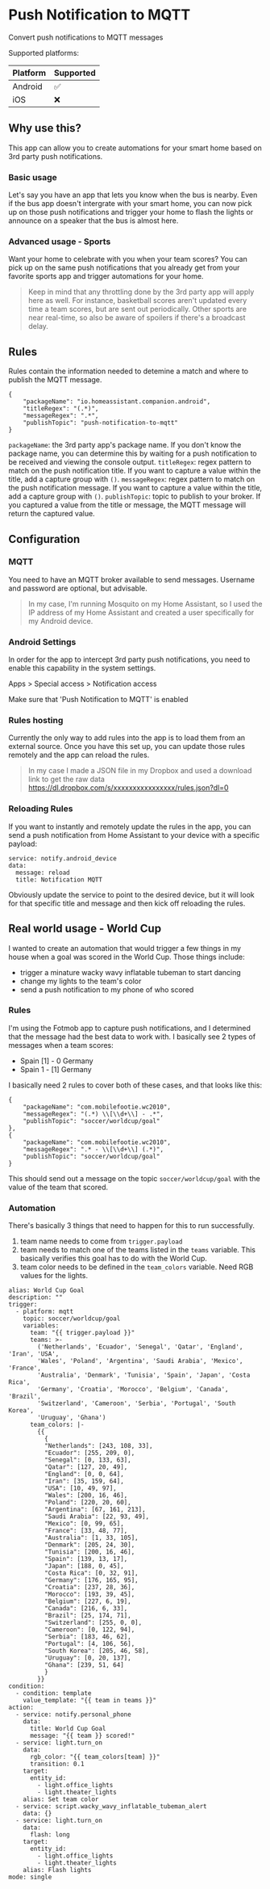 # Push Notification to MQTT

Convert push notifications to MQTT messages

Supported platforms:

| Platform | Supported          |
| -------- | ------------------ |
| Android  | :white_check_mark: |
| iOS      | :x:                |

## Why use this?

This app can allow you to create automations for your smart home based on 3rd party push notifications.

### Basic usage

Let's say you have an app that lets you know when the bus is nearby. Even if the bus app doesn't intergrate with your smart home, you can now pick up on those push notifications and trigger your home to flash the lights or announce on a speaker that the bus is almost here.

### Advanced usage - Sports

Want your home to celebrate with you when your team scores? You can pick up on the same push notifications that you already get from your favorite sports app and trigger automations for your home.

> Keep in mind that any throttling done by the 3rd party app will apply here as well. For instance, basketball scores aren't updated every time a team scores, but are sent out periodically. Other sports are near real-time, so also be aware of spoilers if there's a broadcast delay.

## Rules

Rules contain the information needed to detemine a match and where to publish the MQTT message.

```
{
    "packageName": "io.homeassistant.companion.android",
    "titleRegex": "(.*)",
    "messageRegex": ".*",
    "publishTopic": "push-notification-to-mqtt"
}
```

`packageName`: the 3rd party app's package name. If you don't know the package name, you can determine this by waiting for a push notification to be received and viewing the console output.
`titleRegex`: regex pattern to match on the push notification title. If you want to capture a value within the title, add a capture group with `()`.
`messageRegex`: regex pattern to match on the push notification message. If you want to capture a value within the title, add a capture group with `()`.
`publishTopic`: topic to publish to your broker. If you captured a value from the title or message, the MQTT message will return the captured value.

## Configuration

### MQTT

You need to have an MQTT broker available to send messages. Username and password are optional, but advisable.

> In my case, I'm running Mosquito on my Home Assistant, so I used the IP address of my Home Assistant and created a user specifically for my Android device.

### Android Settings

In order for the app to intercept 3rd party push notifications, you need to enable this capability in the system settings.

Apps > Special access > Notification access

Make sure that 'Push Notification to MQTT' is enabled

### Rules hosting

Currently the only way to add rules into the app is to load them from an external source. Once you have this set up, you can update those rules remotely and the app can reload the rules.

> In my case I made a JSON file in my Dropbox and used a download link to get the raw data
> https://dl.dropbox.com/s/xxxxxxxxxxxxxxxx/rules.json?dl=0

### Reloading Rules

If you want to instantly and remotely update the rules in the app, you can send a push notification from Home Assistant to your device with a specific payload:

```
service: notify.android_device
data:
  message: reload
  title: Notification MQTT
```

Obviously update the service to point to the desired device, but it will look for that specific title and message and then kick off reloading the rules.

## Real world usage - World Cup

I wanted to create an automation that would trigger a few things in my house when a goal was scored in the World Cup. Those things include:

- trigger a minature wacky wavy inflatable tubeman to start dancing
- change my lights to the team's color
- send a push notification to my phone of who scored

### Rules

I'm using the Fotmob app to capture push notifications, and I determined that the message had the best data to work with. I basically see 2 types of messages when a team scores:

- Spain [1] - 0 Germany
- Spain 1 - [1] Germany

I basically need 2 rules to cover both of these cases, and that looks like this:

```
{
    "packageName": "com.mobilefootie.wc2010",
    "messageRegex": "(.*) \\[\\d+\\] - .*",
    "publishTopic": "soccer/worldcup/goal"
},
{
    "packageName": "com.mobilefootie.wc2010",
    "messageRegex": ".* - \\[\\d+\\] (.*)",
    "publishTopic": "soccer/worldcup/goal"
}
```

This should send out a message on the topic `soccer/worldcup/goal` with the value of the team that scored.

### Automation

There's basically 3 things that need to happen for this to run successfully.

1. team name needs to come from `trigger.payload`
2. team needs to match one of the teams listed in the `teams` variable. This basically verifies this goal has to do with the World Cup.
3. team color needs to be defined in the `team_colors` variable. Need RGB values for the lights.

```
alias: World Cup Goal
description: ""
trigger:
  - platform: mqtt
    topic: soccer/worldcup/goal
    variables:
      team: "{{ trigger.payload }}"
      teams: >-
        ('Netherlands', 'Ecuador', 'Senegal', 'Qatar', 'England', 'Iran', 'USA',
        'Wales', 'Poland', 'Argentina', 'Saudi Arabia', 'Mexico', 'France',
        'Australia', 'Denmark', 'Tunisia', 'Spain', 'Japan', 'Costa Rica',
        'Germany', 'Croatia', 'Morocco', 'Belgium', 'Canada', 'Brazil',
        'Switzerland', 'Cameroon', 'Serbia', 'Portugal', 'South Korea',
        'Uruguay', 'Ghana')
      team_colors: |-
        {{
          {
          "Netherlands": [243, 108, 33],
          "Ecuador": [255, 209, 0],
          "Senegal": [0, 133, 63],
          "Qatar": [127, 20, 49],
          "England": [0, 0, 64],
          "Iran": [35, 159, 64],
          "USA": [10, 49, 97],
          "Wales": [200, 16, 46],
          "Poland": [220, 20, 60],
          "Argentina": [67, 161, 213],
          "Saudi Arabia": [22, 93, 49],
          "Mexico": [0, 99, 65],
          "France": [33, 48, 77],
          "Australia": [1, 33, 105],
          "Denmark": [205, 24, 30],
          "Tunisia": [200, 16, 46],
          "Spain": [139, 13, 17],
          "Japan": [188, 0, 45],
          "Costa Rica": [0, 32, 91],
          "Germany": [176, 165, 95],
          "Croatia": [237, 28, 36],
          "Morocco": [193, 39, 45],
          "Belgium": [227, 6, 19],
          "Canada": [216, 6, 33],
          "Brazil": [25, 174, 71],
          "Switzerland": [255, 0, 0],
          "Cameroon": [0, 122, 94],
          "Serbia": [183, 46, 62],
          "Portugal": [4, 106, 56],
          "South Korea": [205, 46, 58],
          "Uruguay": [0, 20, 137],
          "Ghana": [239, 51, 64]
          }
        }}
condition:
  - condition: template
    value_template: "{{ team in teams }}"
action:
  - service: notify.personal_phone
    data:
      title: World Cup Goal
      message: "{{ team }} scored!"
  - service: light.turn_on
    data:
      rgb_color: "{{ team_colors[team] }}"
      transition: 0.1
    target:
      entity_id:
        - light.office_lights
        - light.theater_lights
    alias: Set team color
  - service: script.wacky_wavy_inflatable_tubeman_alert
    data: {}
  - service: light.turn_on
    data:
      flash: long
    target:
      entity_id:
        - light.office_lights
        - light.theater_lights
    alias: Flash lights
mode: single
```
